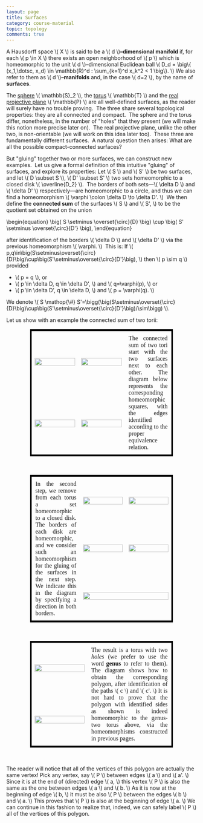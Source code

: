 ```yaml
---
layout: page
title: Surfaces
category: course-material
topic: topology
comments: true 
---
```


A Hausdorff space <span>\\( X \\)</span> is said to be a <span>\\( d \\)</span>**–dimensional manifold** if, for each <span>\\( p \in X \\)</span> there exists an open neighborhood of <span>\\( p \\)</span> which is homeomorphic to the unit <span>\\( d \\)</span>–dimensional Euclidean ball <span>\\( D_d = \big\\{ (x\_1,\dotsc, x\_d) \in \mathbb{R}^d : \sum\_{k=1}^d x\_k^2 < 1 \big\\}. \\)</span>  We also refer to them as <span>\\( d \\)</span>**–manifolds** and, in the case <span>\\( d=2 \\)</span>, by the name of **surfaces**.

The <a href="http://blancosilva.github.io/course-material/2010/10/29/spheres.html" target="_self">sphere</a> <span>\\( \mathbb{S}_2 \\)</span>, the <a href="http://blancosilva.github.io/course-material/2010/10/28/torus.html" target="_self">torus</a> <span>\\( \mathbb{T} \\)</span> and the <a href="http://blancosilva.github.io/course-material/2010/10/28/the-real-projective-plane.html" target="_self">real projective plane</a> <span>\\( \mathbb{P} \\)</span> are all well-defined surfaces, as the reader will surely have no trouble proving.  The three share several topological properties: they are all connected and compact.  The sphere and the torus differ, nonetheless, in the number of "holes" that they present (we will make this notion more precise later on).  The real projective plane, unlike the other two, is non-orientable (we will work on this idea later too).  These three are fundamentally different surfaces.  A natural question then arises: What are all the possible compact-connected surfaces?

But "gluing" together two or more surfaces, we can construct new examples.  Let us give a formal definition of this intuitive "gluing" of surfaces, and explore its properties: Let <span>\\( S \\)</span> and <span>\\( S' \\)</span> be two surfaces, and let <span>\\( D \subset S \\)</span>, <span>\\( D' \subset S' \\)</span> two sets homeomorphic to a closed disk <span>\\( \overline{D_2} \\)</span>.  The borders of both sets—<span>\\( \delta D \\)</span> and <span>\\( \delta D' \\)</span> respectively—are homeomorphic to a circle, and thus we can find a homeomorphism <span>\\( \varphi \colon \delta D \to \delta D'. \\)</span>  We then define the **connected sum** of the surfaces <span>\\( S \\)</span> and <span>\\( S', \\)</span> to be the quotient set obtained on the union

<div>
\begin{equation}
 \big( S \setminus \overset{\circ}{D} \big) \cup \big( S' \setminus \overset{\circ}{D'} \big),
 \end{equation}
</div>

after identification of the borders <span>\\( \delta D \\)</span> and <span>\\( \delta D' \\)</span> via the previous homeomorphism <span>\\( \varphi. \\)</span>  This is:
If <span>\\( p,q\in\big(S\setminus\overset{\circ}{D}\big)\cup\big(S'\setminus\overset{\circ}{D'}\big), \\) </span> then <span>\\( p \sim q \\)</span> provided

* <span>\\( p = q \\)</span>, or
* <span>\\( p \in \delta D, q \in \delta D', \\)</span> and <span>\\( q=\varphi(p), \\)</span> or
* <span>\\( p \in \delta D', q \in \delta D, \\)</span> and <span>\\( p = \varphi(q). \\)</span>

We denote <span>\\( S \mathop{\\#} S'=\bigg(\big(S\setminus\overset{\circ}{D}\big)\cup\big(S'\setminus\overset{\circ}{D'}\big)/\sim\bigg) \\)</span>.

Let us show with an example the connected sum of two torii:

<table style="width:75%; margin-left:auto; margin-right:auto; border:4px solid black;">
	<tbody>
<tr>
<td style="width:33%;text-align:center;vertical-align:middle;border-width:0;"><img src="http://farm5.static.flickr.com/4112/5127794052_6d89be203b_o_d.jpg" alt="" width="100%" /></td>
<td style="width:33%;text-align:center;vertical-align:middle;border-width:0;"><img src="http://farm5.static.flickr.com/4112/5127794052_6d89be203b_o_d.jpg" alt="" width="100%" /></td>
<td style="padding:10px; width:33%;vertical-align:top;font-family:modern;font-size:12pt;text-align:justify;border-width:0;" rowspan="2">The connected sum of two tori start with the two surfaces next to each other.  The diagram below represents the corresponding homeomorphic squares, with the edges identified according to the proper equivalence relation.</td>
</tr>
<tr>
<td style="width:33%;text-align:center;vertical-align:middle;border-width:0;"><img src="http://farm5.static.flickr.com/4011/5127212155_711f3cd063_o_d.jpg" alt="" width="100%" /></td>
<td style="width:33%;text-align:center;vertical-align:middle;border-width:0;"><img src="http://farm5.static.flickr.com/4011/5127212155_711f3cd063_o_d.jpg" alt="" width="100%" /></td>
</tr>
</tbody>
</table>

<br />

<table style="width:75%; margin-left:auto; margin-right:auto; border:4px solid black;">
	<tbody>
<tr>
<td style="padding:10px; width:33%;vertical-align:top;font-family:modern;font-size:12pt;text-align:justify;border-width:0;" rowspan="3">In the second step, we remove from each torus a set homeomorphic to a closed disk.  The borders of each disk are homeomorphic, and we consider such an homeomorphism for the gluing of the surfaces in the next step.  We indicate this in the diagram by specifying a direction in both borders.</td>
<td style="width:33%;text-align:center;vertical-align:middle;border-width:0;"><img src="http://farm5.static.flickr.com/4125/5127794080_295d802707_o_d.jpg" alt="" width="100%" /></td>
<td style="width:33%;text-align:center;vertical-align:middle;border-width:0;"><img src="http://farm2.static.flickr.com/1120/5127188305_3401f74d2c_o_d.jpg" alt="" width="100%" /></td>
</tr>
<tr>
<td style="width:33%;text-align:center;vertical-align:middle;border-width:0;"><img src="http://farm2.static.flickr.com/1196/5127919908_ace2ce95f1_o_d.jpg" alt="" width="100%" /></td>
<td style="width:33%;text-align:center;vertical-align:middle;border-width:0;"><img src="http://farm2.static.flickr.com/1321/5127314303_152ff8763c_o_d.jpg" alt="" width="100%" /></td>
</tr>
<tr>
<td style="width:66%;vertical-align:middle;border-width:0;" colspan="2"><img src="http://farm2.static.flickr.com/1157/5136494837_109ab99a8c_b_d.jpg" alt="" width="100%" /></td>
</tr>
</tbody>
</table>

<br />

<table style="width:75%; margin-left:auto; margin-right:auto; border:4px solid black;">
	<tbody>
<tr>
<td style="width:40%;text-align:center;vertical-align:middle;border-width:0;"><img src="http://farm5.static.flickr.com/4124/5135962570_1ab3beaa2f_o_d.jpg" alt="" width="100%" /></td>
<td style="padding:10px; width:60%;vertical-align:top;font-family:modern;font-size:12pt;text-align:justify ;border-width:0;" rowspan="2">The result is a torus with two <em>holes</em> (we prefer to use the word  <strong>genus</strong> to refer to them).  The diagram shows how to obtain the corresponding polygon, after identification of the paths \( c \) and \( c'. \)  It is not hard to prove that the polygon with identified sides as shown is indeed homeomorphic to the genus-two torus above, via the homeomorphisms constructed in previous pages.</td>
</tr>
<tr>
<td style="width:40%;text-align:center;vertical-align:middle;border-width:0;"><img src="http://farm2.static.flickr.com/1111/5135719991_d0356411dd_o_d.jpg" alt="" width="100%" /></td>
</tr>
</tbody>
</table>

<br />

The reader will notice that all of the vertices of this polygon are actually the same vertex! Pick any vertex, say <span>\\( P \\)</span> between edges <span>\\( a \\)</span> and <span>\\( a'. \\)</span>  Since it is at the end of (directed) edge <span>\\( a, \\)</span> this vertex <span>\\( P \\)</span> is also the same as the one between edges <span>\\( a \\)</span> and <span>\\( b. \\)</span>  As it is now at the beginning of edge <span>\\( b, \\)</span> it must be also <span>\\( P \\)</span> between the edges <span>\\( b \\)</span> and <span>\\( a. \\)</span>  This proves that <span>\\( P \\)</span> is also at the beginning of edge <span>\\( a. \\)</span>  We can continue in this fashion to realize that, indeed, we can safely label <span>\\( P \\)</span> all of the vertices of this polygon.
